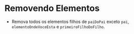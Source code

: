 # Removendo Elementos

- Remova todos os elementos filhos de `paiDoPai` exceto `pai`, `elementoOndeVoceEsta` e `primeiroFilhoDoFilho`.
